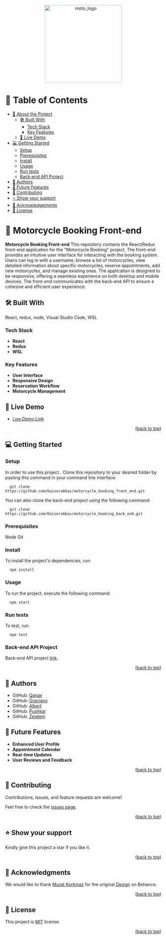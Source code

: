 <p align="center">
  <img src="https://github.com/Kaiserabbas/motorcycle_booking_front_end/assets/123939543/fc0f4562-55c4-4e30-a784-6004fcb1f0e7" width="250px" alt="moto_logo">
</p>
<a name="readme-top"></a>

# 📗 Table of Contents

- [📖 About the Project](#about-project)
  - [🛠 Built With](#built-with)
    - [Tech Stack](#tech-stack)
    - [Key Features](#key-features)
  - [🚀 Live Demo](#live-demo)
- [💻 Getting Started](#getting-started)
  - [Setup](#setup)
  - [Prerequisites](#prerequisites)
  - [Install](#install)
  - [Usage](#usage)
  - [Run tests](#run-tests)
  - [Back-end API Project](#back-end)
- [👥 Authors](#authors)
- [🔭 Future Features](#future-features)
- [🤝 Contributing](#contributing)
- [⭐️ Show your support](#support)
- [🙏 Acknowledgements](#acknowledgements)
- [📝 License](#license)

# 📖 Motorcycle Booking Front-end <a name="about-project"></a>

**Motorcycle Booking Front-end** This repository contains the React/Redux front-end application for the "Motorcycle Booking" project. The front-end provides an intuitive user interface for interacting with the booking system. Users can log in with a username, browse a list of motorcycles, view detailed information about specific motorcycles, reserve appointments, add new motorcycles, and manage existing ones. The application is designed to be responsive, offering a seamless experience on both desktop and mobile devices. The front-end communicates with the back-end API to ensure a cohesive and efficient user experience.

## 🛠 Built With <a name="built-with"></a>
React, redux, node, Visual Studio Code, WSL

### Tech Stack <a name="tech-stack"></a>

- **React**
- **Redux**
- **WSL**

### Key Features <a name="key-features"></a>

- **User Interface**
- **Responsive Design**
- **Reservation Workflow**
- **Motorcycle Management**

## 🚀 Live Demo <a name="live-demo"></a>

- [Live Demo Link](https://motobookingapp.onrender.com)

<p align="right">(<a href="#readme-top">back to top</a>)</p>

## 💻 Getting Started <a name="getting-started"></a>

### Setup <a name="setup"></a>

In order to use this project.. Clone this repository to your desired folder by pasting this command in your command line interface:

```
  git clone https://github.com/Kaiserabbas/motorcycle_booking_front_end.git
```

  You can also clone the back-end project using the following command:

```
  git clone https://github.com/Kaiserabbas/motorcycle_booking_back_end.git
```

### Prerequisites <a name="prerequisites"></a>

  Node
  Git

### Install <a name="install"></a>

To install the project's dependencies, run:

```
  npm install
```

### Usage <a name="usage"></a>

To run the project, execute the following command:

```
  npm start
```

### Run tests <a name="run tests"></a>

To test, run:

```
  npm test
```

### Back-end API Project <a name="back-end"></a>

Back-end API project [link](https://github.com/Kaiserabbas/motorcycle_booking_back_end.git
).

<p align="right">(<a href="#readme-top">back to top</a>)</p>

## 👥 Authors <a name="authors"></a>

- GitHub: [Qaisar](https://github.com/Kaiserabbas)
- GitHub: [Graciano](https://github.com/Graciano1997)
- GitHub: [Albert](https://github.com/albertkantwi)
- GitHub: [Pushkar](https://github.com/pushkar1995)
- GitHub: [Zelalem](https://github.com/Zel-hub7)

## 🔭 Future Features <a name="future-features"></a>

- **Enhanced User Profile**
- **Appointment Calendar**
- **Real-time Updates**
- **User Reviews and Feedback**

<p align="right">(<a href="#readme-top">back to top</a>)</p>

## 🤝 Contributing <a name="contributing"></a>

Contributions, issues, and feature requests are welcome!

Feel free to check the [issues page](../../issues/).

<p align="right">(<a href="#readme-top">back to top</a>)</p>

## ⭐️ Show your support <a name="support"></a>

Kindly give this project a star if you like it.

<p align="right">(<a href="#readme-top">back to top</a>)</p>

## 🙏 Acknowledgments <a name="acknowledgements"></a>

We would like to thank [Murat Korkmaz](https://www.behance.net/muratk) for the original [Design](https://www.behance.net/gallery/26425031/Vespa-Responsive-Redesign) on Behance.

<p align="right">(<a href="#readme-top">back to top</a>)</p>

## 📝 License <a name="license"></a>

This project is [MIT](/LICENSE) license.

<p align="right">(<a href="#readme-top">back to top</a>)</p>
